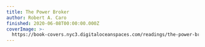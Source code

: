 ```yaml
---
title: The Power Broker
author: Robert A. Caro
finished: 2020-06-08T00:00:00.000Z
coverImage: >-
  https://book-covers.nyc3.digitaloceanspaces.com/readings/the-power-broker-01.jpg
---
```

